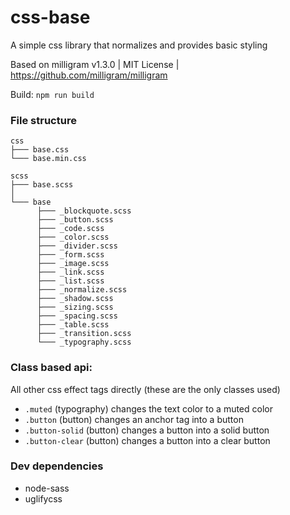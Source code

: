 # css-base
A simple css library that normalizes and provides basic styling

Based on milligram v1.3.0 | MIT License | https://github.com/milligram/milligram

Build: `npm run build`

### File structure
```
css
├─── base.css
└─── base.min.css

scss
├─── base.scss
│
└─── base
      ├─── _blockquote.scss
      ├─── _button.scss
      ├─── _code.scss
      ├─── _color.scss
      ├─── _divider.scss
      ├─── _form.scss
      ├─── _image.scss
      ├─── _link.scss
      ├─── _list.scss
      ├─── _normalize.scss
      ├─── _shadow.scss
      ├─── _sizing.scss
      ├─── _spacing.scss
      ├─── _table.scss
      ├─── _transition.scss
      └─── _typography.scss
```

### Class based api:
All other css effect tags directly (these are the only classes used)
* `.muted` (typography) changes the text color to a muted color
* `.button` (button) changes an anchor tag into a button
* `.button-solid` (button) changes a button into a solid button
* `.button-clear` (button) changes a button into a clear button

### Dev dependencies
* node-sass
* uglifycss